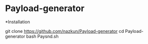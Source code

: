 # Payload-generator
*Installation 

git clone https://github.com/nazkun/Payload-generator 
cd Payload-generator
bash Paysnd.sh
